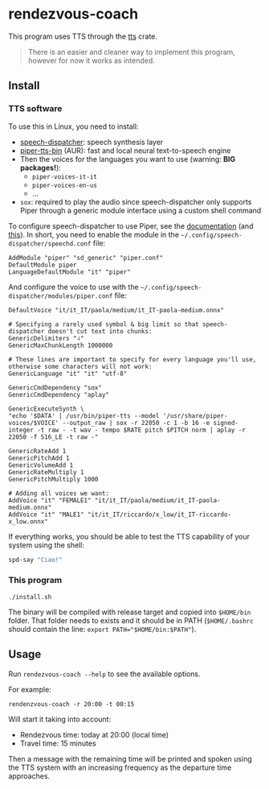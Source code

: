 # rendezvous-coach
This program uses TTS through the [tts](https://docs.rs/tts/latest/tts/index.html) crate.

> There is an easier and cleaner way to implement this program, however for now it works as intended.

## Install
### TTS software
To use this in Linux, you need to install:

- [speech-dispatcher](https://wiki.archlinux.org/title/Speech_dispatcher): speech synthesis layer
- [piper-tts-bin](https://github.com/OHF-Voice/piper1-gpl) (AUR): fast and local neural text-to-speech engine
- Then the voices for the languages you want to use (warning: **BIG packages!**):
    - `piper-voices-it-it`
    - `piper-voices-en-us`
    - ...
- `sox`: required to play the audio since speech-dispatcher only supports Piper through a generic module interface using a custom shell command

To configure speech-dispatcher to use Piper, see the [documentation](https://wiki.archlinux.org/title/Speech_dispatcher) (and [this](https://github.com/ken107/read-aloud/issues/375#issuecomment-1937517761)). In short, you need to enable the module in the `~/.config/speech-dispatcher/speechd.conf` file:

```
AddModule "piper" "sd_generic" "piper.conf"
DefaultModule piper
LanguageDefaultModule "it" "piper"
```

And configure the voice to use with the `~/.config/speech-dispatcher/modules/piper.conf` file:

```
DefaultVoice "it/it_IT/paola/medium/it_IT-paola-medium.onnx"

# Specifying a rarely used symbol & big limit so that speech-dispatcher doesn't cut text into chunks:
GenericDelimiters "˨"
GenericMaxChunkLength 1000000

# These lines are important to specify for every language you'll use, otherwise some characters will not work:
GenericLanguage "it" "it" "utf-8"

GenericCmdDependency "sox"
GenericCmdDependency "aplay"

GenericExecuteSynth \
"echo '$DATA' | /usr/bin/piper-tts --model '/usr/share/piper-voices/$VOICE' --output_raw | sox -r 22050 -c 1 -b 16 -e signed-integer -t raw - -t wav - tempo $RATE pitch $PITCH norm | aplay -r 22050 -f S16_LE -t raw -"

GenericRateAdd 1
GenericPitchAdd 1
GenericVolumeAdd 1
GenericRateMultiply 1
GenericPitchMultiply 1000

# Adding all voices we want:
AddVoice "it" "FEMALE1" "it/it_IT/paola/medium/it_IT-paola-medium.onnx"
AddVoice "it" "MALE1" "it/it_IT/riccardo/x_low/it_IT-riccardo-x_low.onnx"
```

If everything works, you should be able to test the TTS capability of your system using the shell:

```bash
spd-say "Ciao!"
```

### This program
`./install.sh`

The binary will be compiled with release target and copied into `$HOME/bin` folder. That folder needs to exists and it should be in PATH (`$HOME/.bashrc` should contain the line: `export PATH="$HOME/bin:$PATH"`).

## Usage
Run `rendezvous-coach --help` to see the available options.

For example:

```
rendenzvous-coach -r 20:00 -t 00:15
```

Will start it taking into account:

- Rendezvous time: today at 20:00 (local time)
- Travel time: 15 minutes

Then a message with the remaining time will be printed and spoken using the TTS system with an increasing frequency as the departure time approaches.